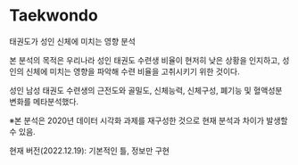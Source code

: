 # Taekwondo
태권도가 성인 신체에 미치는 영향 분석

본 분석의 목적은 우리나라 성인 태권도 수련생 비율이 현저히 낮은 상황을
인지하고, 성인의 신체에 미치는 영향을 파악해 수련 비율을 고취시키기 위한 것이다.

성인 남성 태권도 수련생의 근전도와 골밀도, 신체능력, 신체구성, 폐기능 및
혈액성분 변화를 메타분석했다.

※본 분석은 2020년 데이터 시각화 과제를 재구성한 것으로 현재 분석과 차이가 발생할 수 있음.

현재 버전(2022.12.19): 기본적인 틀, 정보만 구현
